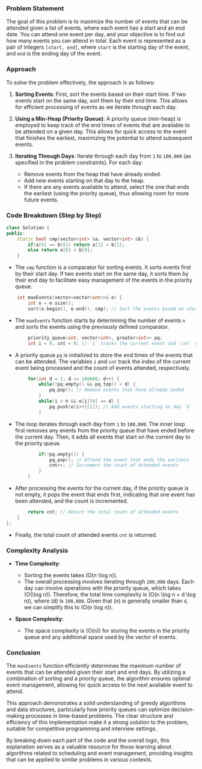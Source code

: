 

### Problem Statement
The goal of this problem is to maximize the number of events that can be attended given a list of events, where each event has a start and an end date. You can attend one event per day, and your objective is to find out how many events you can attend in total. Each event is represented as a pair of integers `[start, end]`, where `start` is the starting day of the event, and `end` is the ending day of the event.

### Approach
To solve the problem effectively, the approach is as follows:

1. **Sorting Events**: First, sort the events based on their start time. If two events start on the same day, sort them by their end time. This allows for efficient processing of events as we iterate through each day.
   
2. **Using a Min-Heap (Priority Queue)**: A priority queue (min-heap) is employed to keep track of the end times of events that are available to be attended on a given day. This allows for quick access to the event that finishes the earliest, maximizing the potential to attend subsequent events.

3. **Iterating Through Days**: Iterate through each day from `1` to `100,000` (as specified in the problem constraints). For each day:
   - Remove events from the heap that have already ended.
   - Add new events starting on that day to the heap.
   - If there are any events available to attend, select the one that ends the earliest (using the priority queue), thus allowing room for more future events.

### Code Breakdown (Step by Step)

```cpp
class Solution {
public:
    static bool cmp(vector<int> &a, vector<int> &b) {
        if(a[0] == b[0]) return a[1] < b[1];
        else return a[0] < b[0];
    }
```
- The `cmp` function is a comparator for sorting events. It sorts events first by their start day. If two events start on the same day, it sorts them by their end day to facilitate easy management of the events in the priority queue.

```cpp
    int maxEvents(vector<vector<int>>& e) {
        int n = e.size();
        sort(e.begin(), e.end(), cmp); // Sort the events based on start and end times
```
- The `maxEvents` function starts by determining the number of events `n` and sorts the events using the previously defined comparator.

```cpp
        priority_queue<int, vector<int>, greater<int>> pq;
        int i = 0, cnt = 0; // `i` tracks the current event and `cnt` counts attended events
```
- A priority queue `pq` is initialized to store the end times of the events that can be attended. The variables `i` and `cnt` track the index of the current event being processed and the count of events attended, respectively.

```cpp
        for(int d = 1; d <= 100000; d++) {
            while(!pq.empty() && pq.top() < d) {
                pq.pop(); // Remove events that have already ended
            }
            while(i < n && e[i][0] == d) {
                pq.push(e[i++][1]); // Add events starting on day `d`
            }
```
- The loop iterates through each day from `1` to `100,000`. The inner loop first removes any events from the priority queue that have ended before the current day. Then, it adds all events that start on the current day to the priority queue.

```cpp
            if(!pq.empty()) {
                pq.pop(); // Attend the event that ends the earliest
                cnt++; // Increment the count of attended events
            }
        }
```
- After processing the events for the current day, if the priority queue is not empty, it pops the event that ends first, indicating that one event has been attended, and the count is incremented.

```cpp
        return cnt; // Return the total count of attended events
    }
};
```
- Finally, the total count of attended events `cnt` is returned.

### Complexity Analysis
- **Time Complexity**: 
  - Sorting the events takes \(O(n \log n)\).
  - The overall processing involves iterating through `100,000` days. Each day can involve operations with the priority queue, which takes \(O(\log n)\). Therefore, the total time complexity is \(O(n \log n + d \log n)\), where \(d\) is `100,000`. Given that \(n\) is generally smaller than `d`, we can simplify this to \(O(n \log n)\).

- **Space Complexity**: 
  - The space complexity is \(O(n)\) for storing the events in the priority queue and any additional space used by the vector of events.

### Conclusion
The `maxEvents` function efficiently determines the maximum number of events that can be attended given their start and end days. By utilizing a combination of sorting and a priority queue, the algorithm ensures optimal event management, allowing for quick access to the next available event to attend.

This approach demonstrates a solid understanding of greedy algorithms and data structures, particularly how priority queues can optimize decision-making processes in time-based problems. The clear structure and efficiency of this implementation make it a strong solution to the problem, suitable for competitive programming and interview settings.

By breaking down each part of the code and the overall logic, this explanation serves as a valuable resource for those learning about algorithms related to scheduling and event management, providing insights that can be applied to similar problems in various contexts.
